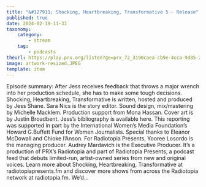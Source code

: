 ```yaml
---
title: "&#127911; Shocking, Heartbreaking, Transformative 5 - Release"
published: true
date: 2024-02-19-11-33
taxonomy:
    category:
        - stream
    tag:
        - podcasts
theurl: https://play.prx.org/listen?ge=prx_72_3190caea-cb9e-4cca-9d85-28038f2b066c&uf=http%3A%2F%2Ffeeds.radiotopia.fm%2Fradiotopia-showcase
image: artwork-resized.JPEG
template: item
---
```


Episode summary: After Jess receives feedback that throws a major wrench into her production schedule, she has to make some tough decisions. Shocking, Heartbreaking, Transformative is written, hosted and produced by Jess Shane. Sara Nics is the story editor. Sound design, mix/mastering by Michelle Macklem. Production support from Mona Hassan. Cover art is by Justin Broadbent. Jess&rsquo;s bibliography is available here. This reporting was supported in part by the International Women&rsquo;s Media Foundation&rsquo;s Howard G.Buffett Fund for Women Journalists. Special thanks to Eleanor McDowall and Chioke I&rsquo;Anson. For Radiotopia Presents, Yooree Losordo is the managing producer. Audrey Mardavich is the Executive Producer. It&rsquo;s a production of PRX&rsquo;s Radiotopia and part of Radiotopia Presents, a podcast feed that debuts limited-run, artist-owned series from new and original voices. Learn more about Shocking, Heartbreaking, Transformative at radiotopiapresents.fm and discover more shows from across the Radiotopia network at radiotopia.fm. We&rsquo;d&hellip;
